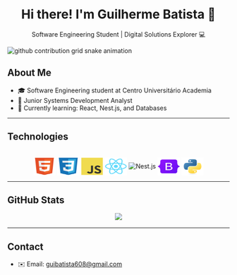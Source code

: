 <h1 align="center">Hi there! I'm Guilherme Batista 👋</h1> 
 
<p align="center">    
  Software Engineering Student | Digital Solutions Explorer 💻 
</p> 

 ![github contribution grid snake animation](https://raw.githubusercontent.com/devjosecarlosteles/devjosecarlosteles/output/github-contribution-grid-snake.svg)

## About Me
  
- 🎓 Software Engineering student at Centro Universitário Academia  
- 💼 Junior Systems Development Analyst 
- 🌱 Currently learning: React, Nest.js, and Databases
 
---  

## Technologies 

<div style="display: inline_block" align="center"><br>
  <img align="center" alt="HTML" height="40" width="50" src="https://raw.githubusercontent.com/devicons/devicon/master/icons/html5/html5-original.svg">
  <img align="center" alt="CSS"  height="40" width="50"  src="https://raw.githubusercontent.com/devicons/devicon/master/icons/css3/css3-original.svg">
  <img align="center" alt="JavaScript" height="40" width="50"  src="https://raw.githubusercontent.com/devicons/devicon/master/icons/javascript/javascript-original.svg">
  <img align="center" alt="React"  height="40" width="50" src="https://raw.githubusercontent.com/devicons/devicon/master/icons/react/react-original.svg">
  <img align="center" alt="Nest.js"  height="40" width="50"  src="https://cdn.jsdelivr.net/gh/devicons/devicon@latest/icons/nestjs/nestjs-original.svg" />          
  <img align="center" alt="Bootstrap"  height="40" width="50"  src="https://raw.githubusercontent.com/devicons/devicon/master/icons/bootstrap/bootstrap-original.svg"> 
  <img align="center" alt="Python"  height="40" width="50" src="https://raw.githubusercontent.com/devicons/devicon/master/icons/python/python-original.svg">
</div>

---

## GitHub Stats

<p align="center">
  <img height="180em" src="https://github-readme-stats.vercel.app/api?username=CapixTH&show_icons=true&theme=dracula&include_all_commits=true&count_private=true"/>
</p>

---

## Contact

- ✉️ Email: guibatista608@gmail.com

